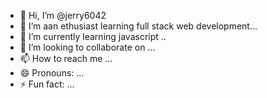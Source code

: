 - 👋 Hi, I’m @jerry6042
- 👀 I’m aan ethusiast learning full stack web development...
- 🌱 I’m currently learning javascript ..
- 💞️ I’m looking to collaborate on ...
- 📫 How to reach me ...
- 😄 Pronouns: ...
- ⚡ Fun fact: ...

<!---
jerry6042/jerry6042 is a ✨ special ✨ repository because its `README.md` (this file) appears on your GitHub profile.
You can click the Preview link to take a look at your changes.
--->
